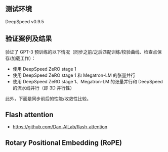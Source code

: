 

## 测试环境

DeepSpeed v0.9.5

## 验证案例及结果

验证了 GPT-3 预训练的以下情况（同步之前/之后匹配训练/校验曲线、检查点保存/加载工作）：

- 使用 DeepSpeed ZeRO stage 1
- 使用 DeepSpeed ZeRO stage 1 和 Megatron-LM 的张量并行
- 使用 DeepSpeed ZeRO stage 1、Megatron-LM 的张量并行和 DeepSpeed 的流水线并行（即 3D 并行性）

此外，下面是同步前后的性能/收敛性比较。

## Flash attention

- https://github.com/Dao-AILab/flash-attention



## Rotary Positional Embedding (RoPE)



